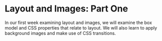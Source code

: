 # Layout and Images: Part One

In our first week examining layout and images, we will examine the box model and CSS properties that relate to layout. We will also learn to apply background images and make use of CSS transitions.